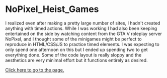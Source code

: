 # NoPixel_Heist_Games

I realized even after making a pretty large number of sites, I hadn't created anything with timed actions. While I was working I had also been keeping entertained on the side by watching content from the GTA V roleplay server NoPixel, and I thought some of the minigames might be perfect to reproduce in HTML/CSS/JS to practice timed elements. I was expecting to only spend one afternoon on this but I ended up spending two to get everything done. Some of the code layout is really sloppy and the aesthetics are very minimal effort but it functions entirely as desired.

<a href='https://robertwradford.github.io/NoPixel_Heist_Games/' target='_blank' rel='noreferrer'>Click here to go to the page.</a>
